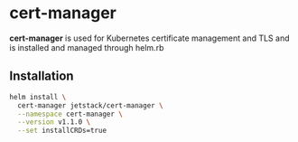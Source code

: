 # cert-manager 
**cert-manager** is used for Kubernetes certificate management and TLS and is installed and managed through helm.rb

## Installation
```bash
helm install \
  cert-manager jetstack/cert-manager \
  --namespace cert-manager \
  --version v1.1.0 \
  --set installCRDs=true
```

